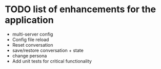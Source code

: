 # TODO list of enhancements for the application

- multi-server config
- Config file reload
- Reset conversation
- save/restore conversation + state
- change persona
- Add unit tests for critical functionality

